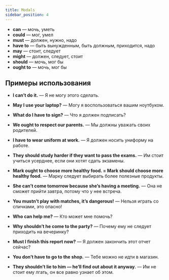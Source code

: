 ```yaml
---
title: Modals
sidebar_position: 4
---
```


- **can** — мочь, уметь
- **could** — мог, умел
- **must** — должен, нужно, надо
- **have to** — быть вынужденным, быть должным, приходится, надо
- **may** — стоит, следует
- **might** — должен, следует, стоит
- **should** — мочь, мог бы
- **ought to** — мочь, мог бы


## Примеры использования

- **I can’t do it.** — Я не могу этого сделать.

- **May I use your laptop?** — Могу я воспользоваться вашим ноутбуком.

- **What do I have to sign?** — Что я должен подписать?

- **We ought to respect our parents.** — Мы должны уважать своих родителей.

- **I have to wear uniform at work.** — Я должен носить униформу на работе.

- **They should study harder if they want to pass the exams.** — Им стоит учиться усерднее, если они хотят сдать экзамены.

- **Mark ought to choose more healthy food. = Mark should choose more healthy food.** — Марку следует выбирать более полезные продукты.

- **She can’t come tomorrow because she’s having a meeting.** — Она не сможет прийти завтра, потому что у нее встреча.

- **You mustn’t play with matches, it’s dangerous!** — Нельзя играть со спичками, это опасно!

- **Who can help me?** — Кто может мне помочь?

- **Why shouldn’t he come to the party?** — Почему ему не следует приходить на вечеринку?

- **Must I finish this report now?** — Я должен закончить этот отчет сейчас?

- **You don’t have to go to the shop.** — Тебе можно не идти в магазин.

- **They shouldn’t lie to him — he’ll find out about it anyway.** — Им не стоит ему лгать, он все равно узнает об этом.

